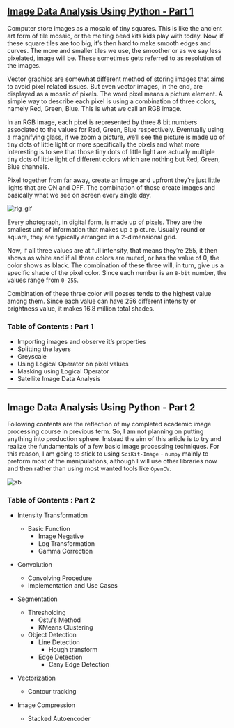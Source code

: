 
## [Image Data Analysis Using Python - Part 1](https://www.linkedin.com/pulse/basic-image-data-analysis-using-numpy-opencv-part-1-mohammed-innat/?published=t)

Computer store images as a mosaic of tiny squares. This is like the ancient art form of tile mosaic, or the melting bead kits kids play with today. Now, if these square tiles are too big, it’s then hard to make smooth edges and curves. The more and smaller tiles we use, the smoother or as we say less pixelated, image will be. These sometimes gets referred to as resolution of the images.

Vector graphics are somewhat different method of storing images that aims to avoid pixel related issues. But even vector images, in the end, are displayed as a mosaic of pixels. The word pixel means a picture element. A simple way to describe each pixel is using a combination of three colors, namely Red, Green, Blue. This is what we call an RGB image.

In an RGB image, each pixel is represented by three 8 bit numbers associated to the values for Red, Green, Blue respectively. Eventually using a magnifying glass, if we zoom a picture, we’ll see the picture is made up of tiny dots of little light or more specifically the pixels and what more interesting is to see that those tiny dots of little light are actually multiple tiny dots of little light of different colors which are nothing but Red, Green, Blue channels.

Pixel together from far away, create an image and upfront they’re just little lights that are ON and OFF. The combination of those create images and basically what we see on screen every single day.

![rig_gif](https://user-images.githubusercontent.com/17668390/44360736-95a2c400-a4dd-11e8-9a6c-37f8db15b6ab.gif)

Every photograph, in digital form, is made up of pixels. They are the smallest unit of information that makes up a picture. Usually round or square, they are typically arranged in a 2-dimensional grid.

Now, if all three values are at full intensity, that means they’re 255, it then shows as white and if all three colors are muted, or has the value of 0, the color shows as black. The combination of these three will, in turn, give us a specific shade of the pixel color. Since each number is an `8-bit` number, the values range from `0-255`.

Combination of these three color will posses tends to the highest value among them. Since each value can have 256 different intensity or brightness value, it makes 16.8 million total shades.

### Table of Contents : Part 1

- Importing images and observe it’s properties
- Splitting the layers
- Greyscale
- Using Logical Operator on pixel values
- Masking using Logical Operator
- Satellite Image Data Analysis

---

## Image Data Analysis Using Python - Part 2

Following contents are the reflection of my completed academic image processing course in previous term. So, I am not planning on putting anything into production sphere. Instead the aim of this article is to try and realize the fundamentals of a few basic image processing techniques. For this reason, I am going to stick to using `SciKit-Image` - `numpy` mainly to preform most of the manipulations, although I will use other libraries now and then rather than using most wanted tools like `OpenCV`.


![ab](https://user-images.githubusercontent.com/17668390/44361038-807a6500-a4de-11e8-9245-bc990304367a.JPG)


### Table of Contents : Part 2

- Intensity Transformation
    - Basic Function
        - Image Negative
        - Log Transformation
        - Gamma Correction

- Convolution
    - Convolving Procedure 
    - Implementation and Use Cases

- Segmentation
    - Thresholding
        - Ostu's Method
        - KMeans Clustering
    - Object Detection
        - Line Detection
            - Hough transform
        - Edge Detection
            - Cany Edge Detection

- Vectorization
    - Contour tracking

- Image Compression
    - Stacked Autoencoder


